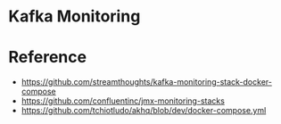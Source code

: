 # Kafka Monitoring



# Reference

* https://github.com/streamthoughts/kafka-monitoring-stack-docker-compose
* https://github.com/confluentinc/jmx-monitoring-stacks
* https://github.com/tchiotludo/akhq/blob/dev/docker-compose.yml

